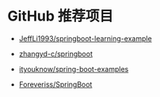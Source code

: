 # GitHub 推荐项目

- [JeffLi1993/springboot-learning-example](https://github.com/JeffLi1993/springboot-learning-example)

- [zhangyd-c/springboot](https://github.com/zhangyd-c/springboot)

- [ityouknow/spring-boot-examples](https://github.com/ityouknow/spring-boot-examples)

- [Foreveriss/SpringBoot](https://github.com/Foreveriss/SpringBoot)